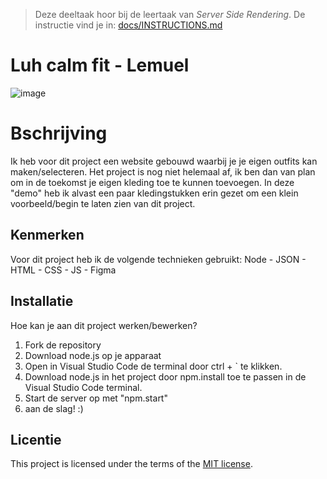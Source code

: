 > Deze deeltaak hoor bij de leertaak van _Server Side Rendering_. De instructie vind je in: [docs/INSTRUCTIONS.md](docs/INSTRUCTIONS.md)

# Luh calm fit - Lemuel

![image](https://github.com/lemuelmgsn/eigen-website/assets/144004180/f9a776b4-28dc-44fe-9f71-b880b1c5ad13)

# Bschrijving

Ik heb voor dit project een website gebouwd waarbij je je eigen outfits kan maken/selecteren. Het project is nog niet helemaal af, ik ben dan van plan om in de toekomst je eigen kleding toe te kunnen toevoegen. In deze "demo" heb ik alvast een paar kledingstukken erin gezet om een klein voorbeeld/begin te laten zien van dit project.


## Kenmerken
Voor dit project heb ik de volgende technieken gebruikt: Node - JSON - HTML - CSS - JS - Figma


## Installatie

Hoe kan je aan dit project werken/bewerken?

1. Fork de repository
2. Download node.js op je apparaat
3. Open in Visual Studio Code de terminal door  ctrl + ` te klikken.
4. Download node.js in het project door npm.install toe te passen in de Visual Studio Code terminal.
5. Start de server op met "npm.start"
6. aan de slag! :)



## Licentie

This project is licensed under the terms of the [MIT license](./LICENSE).
